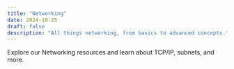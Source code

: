 ```yaml
---
title: "Networking"
date: 2024-10-25
draft: false
description: "All things networking, from basics to advanced concepts."
---
```


Explore our Networking resources and learn about TCP/IP, subnets, and more.
